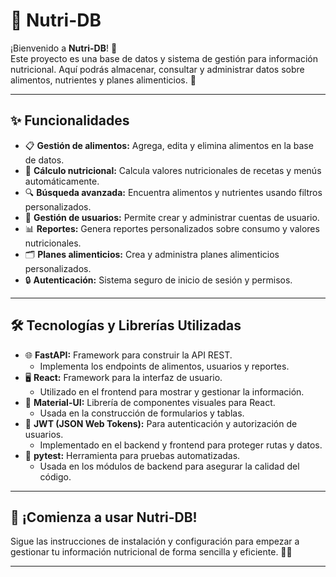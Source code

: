 # 🍏 Nutri-DB

¡Bienvenido a **Nutri-DB**! 🚀  
Este proyecto es una base de datos y sistema de gestión para información nutricional. Aquí podrás almacenar, consultar y administrar datos sobre alimentos, nutrientes y planes alimenticios. 🥗

---

## ✨ Funcionalidades

- 📋 **Gestión de alimentos:** Agrega, edita y elimina alimentos en la base de datos.
- 🧮 **Cálculo nutricional:** Calcula valores nutricionales de recetas y menús automáticamente.
- 🔍 **Búsqueda avanzada:** Encuentra alimentos y nutrientes usando filtros personalizados.
- 👥 **Gestión de usuarios:** Permite crear y administrar cuentas de usuario.
- 📊 **Reportes:** Genera reportes personalizados sobre consumo y valores nutricionales.
- 🗂️ **Planes alimenticios:** Crea y administra planes alimenticios personalizados.
- 🔒 **Autenticación:** Sistema seguro de inicio de sesión y permisos.

---

## 🛠️ Tecnologías y Librerías Utilizadas



- 🌐 **FastAPI:** Framework para construir la API REST.
    - Implementa los endpoints de alimentos, usuarios y reportes.
- 🖥️ **React:** Framework para la interfaz de usuario.
    - Utilizado en el frontend para mostrar y gestionar la información.
- 🎨 **Material-UI:** Librería de componentes visuales para React.
    - Usada en la construcción de formularios y tablas.
- 🔑 **JWT (JSON Web Tokens):** Para autenticación y autorización de usuarios.
    - Implementado en el backend y frontend para proteger rutas y datos.
- 🧪 **pytest:** Herramienta para pruebas automatizadas.
    - Usada en los módulos de backend para asegurar la calidad del código.

---

## 🚀 ¡Comienza a usar Nutri-DB!

Sigue las instrucciones de instalación y configuración para empezar a gestionar tu información nutricional de forma sencilla y eficiente. 💪🥦

---